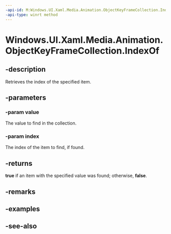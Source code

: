 ```yaml
---
-api-id: M:Windows.UI.Xaml.Media.Animation.ObjectKeyFrameCollection.IndexOf(Windows.UI.Xaml.Media.Animation.ObjectKeyFrame,System.UInt32@)
-api-type: winrt method
---
```


<!-- Method syntax
public bool IndexOf(Windows.UI.Xaml.Media.Animation.ObjectKeyFrame value, System.UInt32 index)
-->

# Windows.UI.Xaml.Media.Animation.ObjectKeyFrameCollection.IndexOf

## -description
Retrieves the index of the specified item.



## -parameters
### -param value
The value to find in the collection.

### -param index
The index of the item to find, if found.

## -returns
**true** if an item with the specified value was found; otherwise, **false**.

## -remarks

## -examples

## -see-also
